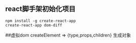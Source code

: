 ## react脚手架初始化项目
```
npm install -g create-react-app
create-react-app dom-diff
```
##虚拟dom
createElement => {type,props,children}  生成对象
